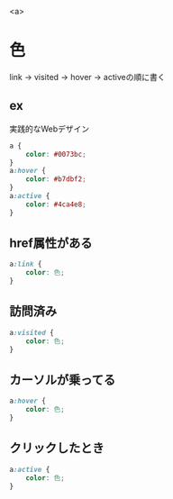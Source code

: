 \<a>
# 色
link → visited → hover → activeの順に書く

## ex
実践的なWebデザイン  
```css
a {
	color: #0073bc;
}
a:hover {
	color: #b7dbf2;
}
a:active {
	color: #4ca4e8;
}
```

## href属性がある
```css
a:link {
	color: 色;
}
```

## 訪問済み
```css
a:visited {
	color: 色;
}
```

## カーソルが乗ってる
```css
a:hover {
	color: 色;
}
```

## クリックしたとき
```css
a:active {
	color: 色;
}
```
